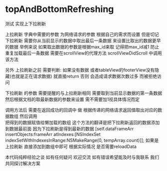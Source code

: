 # topAndBottomRefreshing
测试 实现上下拉刷新

上拉刷新 字典中需要的参数 为网络请求的参数  根据自己的需求而设置 但是切记 下拉刷新 需要你从当前显示的数据中取出最后一条数据 来设置比取出的数据更早的数据 
举例来说 如果取出数据的参数是根据max_id来取 记得把max_id减1 防止重复加载最后一条数据 
需要在scrollView的代理方法  scrollViewDidScroll 中调用该方法

另外 上拉刷新之前 需要判断: 如果没有数据 或者tableView的footerView没有隐藏(也就是正在请求数据) 就直接return 否则 会造成请求数据次数过多 而被拒绝访问

下拉刷新 的参数 需要提醒的与上拉刷新相同 需要取到当前显示数据的第一条数据 然后根据文档的取最新数据的参数来设置 需不需要加1视具体情况而定

调用方法后 需要在返回成功的回调中 做 根据传递的网络请求返回值取出对应的数据数组 然后调用   
把得到的数据赋值给懒加载的数组
这个方法的翻译是把下拉刷新返回的数据添加到数据最前面 因为下拉刷新是得到最新的数据
[self.dataFrameArr insertObjects:frameArr atIndexes:[NSIndexSet indexSetWithIndexesInRange:NSMakeRange(0, tempArray.count)]];
如果是上拉刷新 直接添加到数组中即可 根据实际情况 是否需要reloadData  

本代码纯粹经验之谈 如有任何疑问 欢迎交流 如有错误希望能及时与我联系 我们共同探讨解决方案

